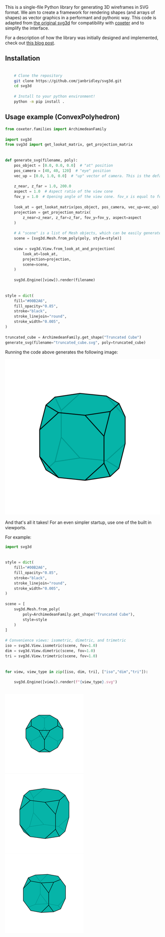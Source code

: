 This is a single-file Python library for generating 3D wireframes in SVG format. We aim to create a framework for rendering shapes (and arrays of shapes) as vector graphics in a performant and pythonic way. This code is adapted from [the original svg3d](https://github.com/prideout/svg3d) for compatibility with [coxeter](https://github.com/glotzerlab/coxeter) and to simplify the interface.


For a description of how the library was initially designed and implemented, check out
[this blog post](https://prideout.net/blog/svg_wireframes/#using-the-api).

## Installation

```bash

    # Clone the repository
    git clone https://github.com/janbridley/svg3d.git
    cd svg3d

    # Install to your python environment!
    python -m pip install .

```

## Usage example (ConvexPolyhedron)
```python
from coxeter.families import ArchimedeanFamily

import svg3d
from svg3d import get_lookat_matrix, get_projection_matrix


def generate_svg(filename, poly):
    pos_object = [0.0, 0.0, 0.0]  # "at" position
    pos_camera = [40, 40, 120]  # "eye" position
    vec_up = [0.0, 1.0, 0.0]  # "up" vector of camera. This is the default value.

    z_near, z_far = 1.0, 200.0
    aspect = 1.0  # Aspect ratio of the view cone
    fov_y = 1.0  # Opening angle of the view cone. fov_x is equal to fov_y * aspect

    look_at = get_lookat_matrix(pos_object, pos_camera, vec_up=vec_up)
    projection = get_projection_matrix(
        z_near=z_near, z_far=z_far, fov_y=fov_y, aspect=aspect
    )

    # A "scene" is a list of Mesh objects, which can be easily generated from Coxeter!
    scene = [svg3d.Mesh.from_poly(poly, style=style)]

    view = svg3d.View.from_look_at_and_projection(
        look_at=look_at,
        projection=projection,
        scene=scene,
    )

    svg3d.Engine([view]).render(filename)


style = dict(
    fill="#00B2A6",
    fill_opacity="0.85",
    stroke="black",
    stroke_linejoin="round",
    stroke_width="0.005",
)

truncated_cube = ArchimedeanFamily.get_shape("Truncated Cube")
generate_svg(filename="truncated_cube.svg", poly=truncated_cube)
```

Running the code above generates the following image:

![Output for the first example.](doc/svgs/truncated_cube.svg)

And that's all it takes! For an even simpler startup, use one of the built in viewports.

For example:

```python
import svg3d


style = dict(
    fill="#00B2A6",
    fill_opacity="0.85",
    stroke="black",
    stroke_linejoin="round",
    stroke_width="0.005",
)

scene = [
    svg3d.Mesh.from_poly(
        poly=ArchimedeanFamily.get_shape("Truncated Cube"),
        style=style
    )
]

# Convenience views: isometric, dimetric, and trimetric
iso = svg3d.View.isometric(scene, fov=1.0)
dim = svg3d.View.dimetric(scene, fov=1.0)
tri = svg3d.View.trimetric(scene, fov=1.0)


for view, view_type in zip([iso, dim, tri], ["iso","dim","tri"]):

    svg3d.Engine([view]).render(f"{view_type}.svg")



```

<p float="left">
  <img src="doc/svgs/iso.svg" alt="Isometric View" width="256" />
  <img src="doc/svgs/dim.svg" alt="Dimetric View" width="256" />
  <img src="doc/svgs/tri.svg" alt="Trimetric View" width="256" />
</p>
